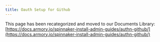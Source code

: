 ```yaml
---
title: Oauth Setup for Github
---
```



This page has been recategorized and moved to our Documents Library:[https://docs.armory.io/spinnaker-install-admin-guides/authn-github/](https://docs.armory.io/spinnaker-install-admin-guides/authn-github/)

